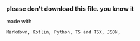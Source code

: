 ### please don't download this file. you know it
made with
```
Markdown, Kotlin, Python, TS and TSX, JSON,
```
